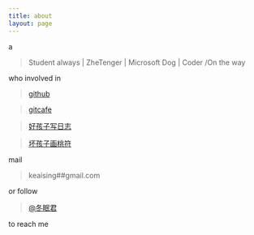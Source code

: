 ```yaml
---
title: about
layout: page
---
```


a
>  Student always | ZheTenger | Microsoft Dog | Coder /On the way


who involved in 
> [github](https://github.com/keaising)

> [gitcafe](https://gitcafe.com/keaising)

> [好孩子写日志](http://blog.shuxiaowang.com)

> [坏孩子画桃符](http://note.shuxiaowang.com)


mail 
> keaising##gmail.com


or follow 
> [@冬眠君](https://twitter.com/#!/Wsx_xzW)


to reach me
